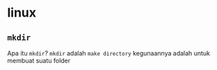 # linux

## `mkdir`

Apa itu `mkdir`? `mkdir` adalah `make directory` kegunaannya adalah untuk membuat suatu folder

